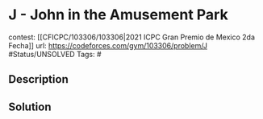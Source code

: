 # J - John in the Amusement Park

contest: [[CFICPC/103306/103306|2021 ICPC Gran Premio de Mexico 2da Fecha]]
url: https://codeforces.com/gym/103306/problem/J
#Status/UNSOLVED
Tags: #

## Description

## Solution

